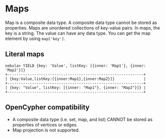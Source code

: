 # Maps

Map is a composite data type. A composite data type cannot be stored as properties. Maps are unordered collections of key-value pairs. In maps, the key is a string. The value can have any data type. You can get the map element by using `map['key']`.

## Literal maps

```ngql
nebula> YIELD {key: 'Value', listKey: [{inner: 'Map1'}, {inner: 'Map2'}]}
+-------------------------------------------------------------+
| {key:Value,listKey:[{inner:Map1},{inner:Map2}]}             |
+-------------------------------------------------------------+
| {key: "Value", listKey: [{inner: "Map1"}, {inner: "Map2"}]} |
+-------------------------------------------------------------+
```

## OpenCypher compatibility

- A composite data type (i.e. set, map, and list) CANNOT be stored as properties of vertices or edges.
- Map projection is not supported.

